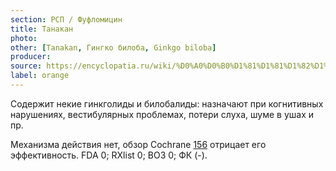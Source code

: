 ```yaml
---
section: РСП / Фуфломицин
title: Танакан
photo:
other: [Tanakan, Гингко билоба, Ginkgo biloba]
producer:
source: https://encyclopatia.ru/wiki/%D0%A0%D0%B0%D1%81%D1%81%D1%82%D1%80%D0%B5%D0%BB%D1%8C%D0%BD%D1%8B%D0%B9_%D1%81%D0%BF%D0%B8%D1%81%D0%BE%D0%BA_%D0%BF%D1%80%D0%B5%D0%BF%D0%B0%D1%80%D0%B0%D1%82%D0%BE%D0%B2
label: orange
---
```


Содержит некие гинкголиды и билобалиды: назначают при когнитивных нарушениях, вестибулярных проблемах, потери слуха, шуме в ушах и пр.

Механизма действия нет, обзор Cochrane [156](http://www.ncbi.nlm.nih.gov/pubmed/17443523) отрицает его эффективность. FDA 0; RXlist 0; ВОЗ 0; ФК (-).
